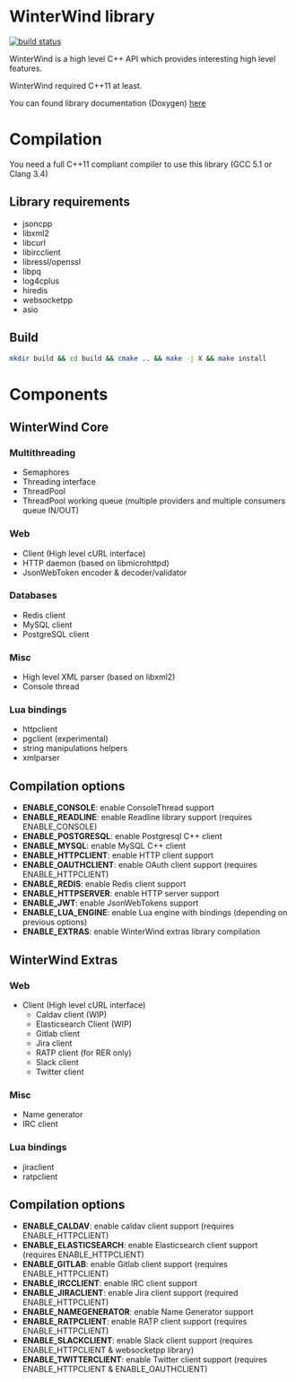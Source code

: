 # WinterWind library

[![build status](https://gitlab.com/WinterWind/WinterWind/badges/master/build.svg)](https://gitlab.com/WinterWind/WinterWind/commits/master)

WinterWind is a high level C++ API which provides interesting high level features.

WinterWind required C++11 at least.

You can found library documentation (Doxygen) [here](https://winterwind.gitlab.io/WinterWind/)

# Compilation

You need a full C++11 compliant compiler to use this library (GCC 5.1 or Clang 3.4)

## Library requirements

* jsoncpp
* libxml2
* libcurl
* libircclient
* libressl/openssl
* libpq
* log4cplus
* hiredis
* websocketpp
* asio

## Build

```bash
mkdir build && cd build && cmake .. && make -j X && make install
```

# Components

## WinterWind Core

### Multithreading

* Semaphores
* Threading interface
* ThreadPool
* ThreadPool working queue (multiple providers and multiple consumers queue IN/OUT)

### Web

* Client (High level cURL interface)
* HTTP daemon (based on libmicrohttpd)
* JsonWebToken encoder & decoder/validator

### Databases

* Redis client
* MySQL client
* PostgreSQL client

### Misc

* High level XML parser (based on libxml2)
* Console thread

### Lua bindings

* httpclient
* pgclient (experimental)
* string manipulations helpers
* xmlparser

## Compilation options

* __ENABLE_CONSOLE__: enable ConsoleThread support
* __ENABLE_READLINE__: enable Readline library support (requires ENABLE_CONSOLE)
* __ENABLE_POSTGRESQL__: enable Postgresql C++ client
* __ENABLE_MYSQL__: enable MySQL C++ client
* __ENABLE_HTTPCLIENT__: enable HTTP client support
* __ENABLE_OAUTHCLIENT__: enable OAuth client support (requires ENABLE_HTTPCLIENT)
* __ENABLE_REDIS__: enable Redis client support
* __ENABLE_HTTPSERVER__: enable HTTP server support
* __ENABLE_JWT__: enable JsonWebTokens support
* __ENABLE_LUA_ENGINE__: enable Lua engine with bindings (depending on previous options)
* __ENABLE_EXTRAS__: enable WinterWind extras library compilation

## WinterWind Extras

### Web

* Client (High level cURL interface)
	* Caldav client (WIP)
	* Elasticsearch Client (WIP)
	* Gitlab client
	* Jira client
	* RATP client (for RER only)
	* Slack client
	* Twitter client

### Misc

* Name generator
* IRC client

### Lua bindings

* jiraclient
* ratpclient

## Compilation options

* __ENABLE_CALDAV__: enable caldav client support (requires ENABLE_HTTPCLIENT)
* __ENABLE_ELASTICSEARCH__: enable Elasticsearch client support (requires ENABLE_HTTPCLIENT)
* __ENABLE_GITLAB__: enable Gitlab client support (requires ENABLE_HTTPCLIENT)
* __ENABLE_IRCCLIENT__: enable IRC client support
* __ENABLE_JIRACLIENT__: enable Jira client support (required ENABLE_HTTPCLIENT)
* __ENABLE_NAMEGENERATOR__: enable Name Generator support
* __ENABLE_RATPCLIENT__: enable RATP client support (requires ENABLE_HTTPCLIENT)
* __ENABLE_SLACKCLIENT__: enable Slack client support (requires ENABLE_HTTPCLIENT & websocketpp library)
* __ENABLE_TWITTERCLIENT__: enable Twitter client support (requires ENABLE_HTTPCLIENT & ENABLE_OAUTHCLIENT)


